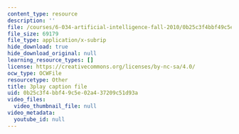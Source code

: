 ```yaml
---
content_type: resource
description: ''
file: /courses/6-034-artificial-intelligence-fall-2010/0b25c3f4bbf49c5e02a437209c51d93a_EC6bf8JCpDQ.srt
file_size: 69179
file_type: application/x-subrip
hide_download: true
hide_download_original: null
learning_resource_types: []
license: https://creativecommons.org/licenses/by-nc-sa/4.0/
ocw_type: OCWFile
resourcetype: Other
title: 3play caption file
uid: 0b25c3f4-bbf4-9c5e-02a4-37209c51d93a
video_files:
  video_thumbnail_file: null
video_metadata:
  youtube_id: null
---
```

